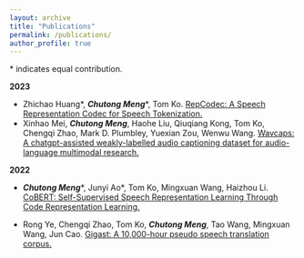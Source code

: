 ```yaml
---
layout: archive
title: "Publications"
permalink: /publications/
author_profile: true
---
```


&ast; indicates equal contribution.

**2023**

- Zhichao Huang&ast;, **_Chutong Meng_**&ast;, Tom
  Ko. [RepCodec: A Speech Representation Codec for Speech Tokenization.](https://arxiv.org/abs/2309.00169)
- Xinhao Mei, **_Chutong Meng_**, Haohe Liu, Qiuqiang Kong, Tom Ko, Chengqi Zhao, Mark D. Plumbley, Yuexian Zou, Wenwu
  Wang.
  [Wavcaps: A chatgpt-assisted weakly-labelled audio captioning dataset for audio-language multimodal research.](https://arxiv.org/abs/2303.17395)

**2022**

- **_Chutong Meng_**&ast;, Junyi Ao&ast;, Tom Ko, Mingxuan Wang, Haizhou Li.
  [CoBERT: Self-Supervised Speech Representation Learning Through Code Representation Learning.](https://arxiv.org/abs/2210.04062)

- Rong Ye, Chengqi Zhao, Tom Ko, **_Chutong Meng_**, Tao Wang, Mingxuan Wang, Jun Cao.
  [Gigast: A 10,000-hour pseudo speech translation corpus.](https://arxiv.org/abs/2204.03939)